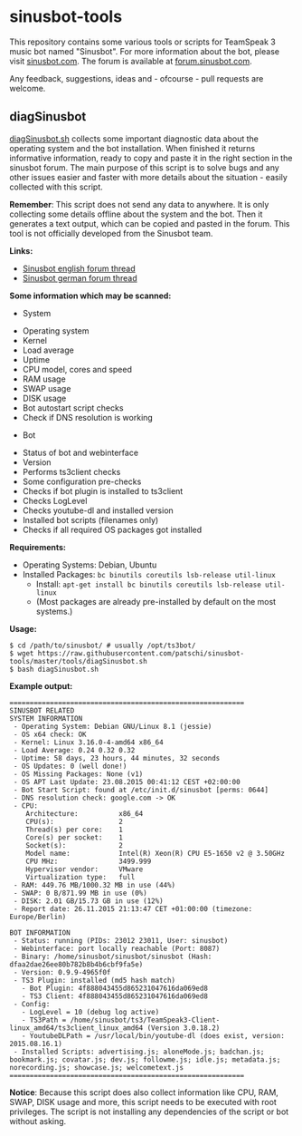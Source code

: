 # sinusbot-tools

This repository contains some various tools or scripts for TeamSpeak 3 music bot named "Sinusbot". For more information about the bot, please visit [sinusbot.com](https://sinusbot.com). The forum is available at [forum.sinusbot.com](https://forum.sinusbot.com).

Any feedback, suggestions, ideas and - ofcourse - pull requests are welcome.

## diagSinusbot

[diagSinusbot.sh](https://github.com/patschi/sinusbot-tools/blob/master/tools/diagSinusbot.sh) collects some important diagnostic data about the operating system and the bot installation. When finished it returns informative information, ready to copy and paste it in the right section in the sinusbot forum. The main purpose of this script is to solve bugs and any other issues easier and faster with more details about the situation - easily collected with this script.

**Remember**: This script does not send any data to anywhere. It is only collecting some details offline about the system and the bot. Then it generates a text output, which can be copied and pasted in the forum. This tool is not officially developed from the Sinusbot team.

**Links:**
 * [Sinusbot english forum thread](https://forum.sinusbot.com/threads/diagsinusbot-sh-sinusbot-diagnostic-script.831/#post-4418)
 * [Sinusbot german forum thread](https://forum.sinusbot.com/threads/diagsinusbot-sh-sinusbot-diagnostik-script.832/#post-4419)

**Some information which may be scanned:**
 * System
  - Operating system
  - Kernel
  - Load average
  - Uptime
  - CPU model, cores and speed
  - RAM usage
  - SWAP usage
  - DISK usage
  - Bot autostart script checks
  - Check if DNS resolution is working
 * Bot
  - Status of bot and webinterface
  - Version
  - Performs ts3client checks
  - Some configuration pre-checks
  - Checks if bot plugin is installed to ts3client
  - Checks LogLevel
  - Checks youtube-dl and installed version
  - Installed bot scripts (filenames only)
  - Checks if all required OS packages got installed

**Requirements:**
 * Operating Systems: Debian, Ubuntu
 * Installed Packages: `bc binutils coreutils lsb-release util-linux`
   - Install: `apt-get install bc binutils coreutils lsb-release util-linux`
   - (Most packages are already pre-installed by default on the most systems.)

**Usage:**
```
$ cd /path/to/sinusbot/ # usually /opt/ts3bot/
$ wget https://raw.githubusercontent.com/patschi/sinusbot-tools/master/tools/diagSinusbot.sh
$ bash diagSinusbot.sh
```

**Example output:**
```
==========================================================
SINUSBOT RELATED
SYSTEM INFORMATION
 - Operating System: Debian GNU/Linux 8.1 (jessie)
 - OS x64 check: OK
 - Kernel: Linux 3.16.0-4-amd64 x86_64
 - Load Average: 0.24 0.32 0.32
 - Uptime: 58 days, 23 hours, 44 minutes, 32 seconds
 - OS Updates: 0 (well done!)
 - OS Missing Packages: None (v1)
 - OS APT Last Update: 23.08.2015 00:41:12 CEST +02:00:00
 - Bot Start Script: found at /etc/init.d/sinusbot [perms: 0644]
 - DNS resolution check: google.com -> OK
 - CPU:
    Architecture:          x86_64
    CPU(s):                2
    Thread(s) per core:    1
    Core(s) per socket:    1
    Socket(s):             2
    Model name:            Intel(R) Xeon(R) CPU E5-1650 v2 @ 3.50GHz
    CPU MHz:               3499.999
    Hypervisor vendor:     VMware
    Virtualization type:   full
 - RAM: 449.76 MB/1000.32 MB in use (44%)
 - SWAP: 0 B/871.99 MB in use (0%)
 - DISK: 2.01 GB/15.73 GB in use (12%)
 - Report date: 26.11.2015 21:13:47 CET +01:00:00 (timezone: Europe/Berlin)

BOT INFORMATION
 - Status: running (PIDs: 23012 23011, User: sinusbot)
 - Webinterface: port locally reachable (Port: 8087)
 - Binary: /home/sinusbot/sinusbot/sinusbot (Hash: dfaa2dae26ee80b782b8b4b6cbf9fa5e)
 - Version: 0.9.9-4965f0f
 - TS3 Plugin: installed (md5 hash match)
   - Bot Plugin: 4f888043455d865231047616da069ed8
   - TS3 Client: 4f888043455d865231047616da069ed8
 - Config:
   - LogLevel = 10 (debug log active)
   - TS3Path = /home/sinusbot/ts3/TeamSpeak3-Client-linux_amd64/ts3client_linux_amd64 (Version 3.0.18.2)
   - YoutubeDLPath = /usr/local/bin/youtube-dl (does exist, version: 2015.08.16.1)
 - Installed Scripts: advertising.js; aloneMode.js; badchan.js; bookmark.js; covatar.js; dev.js; followme.js; idle.js; metadata.js; norecording.js; showcase.js; welcometext.js
==========================================================
```

**Notice**: Because this script does also collect information like CPU, RAM, SWAP, DISK usage and more, this script needs to be executed with root privileges. The script is not installing any dependencies of the script or bot without asking.

